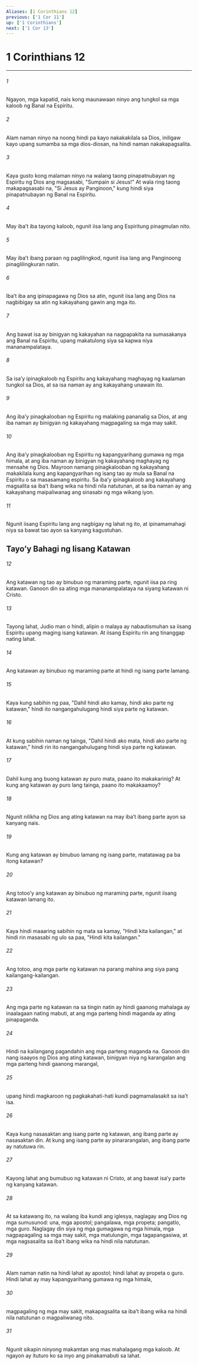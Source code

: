 ```yaml
---
Aliases: [1 Corinthians 12]
previous: ['1 Cor 11']
up: ['1 Corinthians']
next: ['1 Cor 13']
---
```

# 1 Corinthians 12

***


###### 1 


Ngayon, mga kapatid, nais kong maunawaan ninyo ang tungkol sa mga kaloob ng Banal na Espiritu. 


###### 2 


Alam naman ninyo na noong hindi pa kayo nakakakilala sa Dios, iniligaw kayo upang sumamba sa mga dios-diosan, na hindi naman nakakapagsalita. 


###### 3 


Kaya gusto kong malaman ninyo na walang taong pinapatnubayan ng Espiritu ng Dios ang magsasabi, "Sumpain si Jesus!" At wala ring taong makapagsasabi na, "Si Jesus ay Panginoon," kung hindi siya pinapatnubayan ng Banal na Espiritu. 


###### 4 


May ibaʼt iba tayong kaloob, ngunit iisa lang ang Espiritung pinagmulan nito. 


###### 5 


May ibaʼt ibang paraan ng paglilingkod, ngunit iisa lang ang Panginoong pinaglilingkuran natin. 


###### 6 


Ibaʼt iba ang ipinapagawa ng Dios sa atin, ngunit iisa lang ang Dios na nagbibigay sa atin ng kakayahang gawin ang mga ito. 


###### 7 


Ang bawat isa ay binigyan ng kakayahan na nagpapakita na sumasakanya ang Banal na Espiritu, upang makatulong siya sa kapwa niya mananampalataya. 


###### 8 


Sa isaʼy ipinagkaloob ng Espiritu ang kakayahang maghayag ng kaalaman tungkol sa Dios, at sa isa naman ay ang kakayahang unawain ito. 


###### 9 


Ang ibaʼy pinagkalooban ng Espiritu ng malaking pananalig sa Dios, at ang iba naman ay binigyan ng kakayahang magpagaling sa mga may sakit. 


###### 10 


Ang ibaʼy pinagkalooban ng Espiritu ng kapangyarihang gumawa ng mga himala, at ang iba naman ay binigyan ng kakayahang maghayag ng mensahe ng Dios. Mayroon namang pinagkalooban ng kakayahang makakilala kung ang kapangyarihan ng isang tao ay mula sa Banal na Espiritu o sa masasamang espiritu. Sa ibaʼy ipinagkaloob ang kakayahang magsalita sa ibaʼt ibang wika na hindi nila natutunan, at sa iba naman ay ang kakayahang maipaliwanag ang sinasabi ng mga wikang iyon. 


###### 11 


Ngunit iisang Espiritu lang ang nagbigay ng lahat ng ito, at ipinamamahagi niya sa bawat tao ayon sa kanyang kagustuhan.

## Tayoʼy Bahagi ng Iisang Katawan 


###### 12 


Ang katawan ng tao ay binubuo ng maraming parte, ngunit iisa pa ring katawan. Ganoon din sa ating mga mananampalataya na siyang katawan ni Cristo. 


###### 13 


Tayong lahat, Judio man o hindi, alipin o malaya ay nabautismuhan sa iisang Espiritu upang maging isang katawan. At iisang Espiritu rin ang tinanggap nating lahat. 


###### 14 


Ang katawan ay binubuo ng maraming parte at hindi ng isang parte lamang. 


###### 15 


Kaya kung sabihin ng paa, "Dahil hindi ako kamay, hindi ako parte ng katawan," hindi ito nangangahulugang hindi siya parte ng katawan. 


###### 16 


At kung sabihin naman ng tainga, "Dahil hindi ako mata, hindi ako parte ng katawan," hindi rin ito nangangahulugang hindi siya parte ng katawan. 


###### 17 


Dahil kung ang buong katawan ay puro mata, paano ito makakarinig? At kung ang katawan ay puro lang tainga, paano ito makakaamoy? 


###### 18 


Ngunit nilikha ng Dios ang ating katawan na may ibaʼt ibang parte ayon sa kanyang nais. 


###### 19 


Kung ang katawan ay binubuo lamang ng isang parte, matatawag pa ba itong katawan? 


###### 20 


Ang totooʼy ang katawan ay binubuo ng maraming parte, ngunit iisang katawan lamang ito. 


###### 21 


Kaya hindi maaaring sabihin ng mata sa kamay, "Hindi kita kailangan," at hindi rin masasabi ng ulo sa paa, "Hindi kita kailangan." 


###### 22 


Ang totoo, ang mga parte ng katawan na parang mahina ang siya pang kailangang-kailangan. 


###### 23 


Ang mga parte ng katawan na sa tingin natin ay hindi gaanong mahalaga ay inaalagaan nating mabuti, at ang mga parteng hindi maganda ay ating pinapaganda. 


###### 24 


Hindi na kailangang pagandahin ang mga parteng maganda na. Ganoon din nang isaayos ng Dios ang ating katawan, binigyan niya ng karangalan ang mga parteng hindi gaanong marangal, 


###### 25 


upang hindi magkaroon ng pagkakahati-hati kundi pagmamalasakit sa isaʼt isa. 


###### 26 


Kaya kung nasasaktan ang isang parte ng katawan, ang ibang parte ay nasasaktan din. At kung ang isang parte ay pinararangalan, ang ibang parte ay natutuwa rin. 


###### 27 


Kayong lahat ang bumubuo ng katawan ni Cristo, at ang bawat isaʼy parte ng kanyang katawan. 


###### 28 


At sa katawang ito, na walang iba kundi ang iglesya, naglagay ang Dios ng mga sumusunod: una, mga apostol; pangalawa, mga propeta; pangatlo, mga guro. Naglagay din siya ng mga gumagawa ng mga himala, mga nagpapagaling sa mga may sakit, mga matulungin, mga tagapangasiwa, at mga nagsasalita sa ibaʼt ibang wika na hindi nila natutunan. 


###### 29 


Alam naman natin na hindi lahat ay apostol; hindi lahat ay propeta o guro. Hindi lahat ay may kapangyarihang gumawa ng mga himala, 


###### 30 


magpagaling ng mga may sakit, makapagsalita sa ibaʼt ibang wika na hindi nila natutunan o magpaliwanag nito. 


###### 31 


Ngunit sikapin ninyong makamtan ang mas mahalagang mga kaloob. At ngayon ay ituturo ko sa inyo ang pinakamabuti sa lahat.

